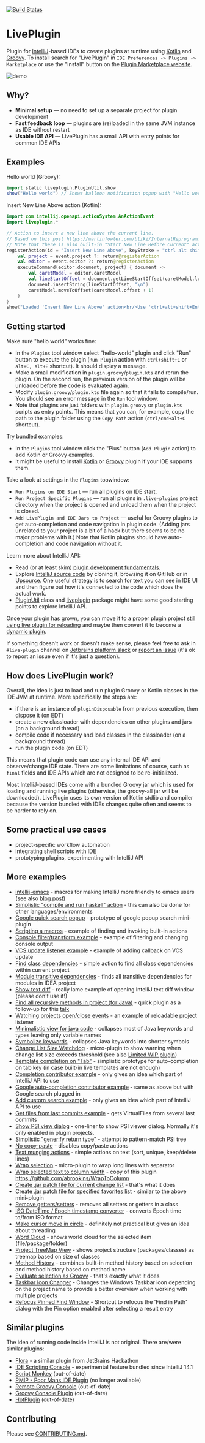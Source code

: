 [![Build Status](https://github.com/dkandalov/live-plugin/workflows/CI/badge.svg)](https://github.com/dkandalov/live-plugin/actions)

# LivePlugin
Plugin for [IntelliJ](https://github.com/JetBrains/intellij-community)-based IDEs to create plugins at runtime
using [Kotlin](http://kotlinlang.org) and [Groovy](http://groovy.codehaus.org).
To install search for "LivePlugin" in `IDE Preferences -> Plugins -> Marketplace`
or use the "Install" button on the [Plugin Marketplace website](http://plugins.jetbrains.com/plugin/7282).

<img src="https://raw.github.com/dkandalov/live-plugin/master/screenshots/live-plugin-demo.gif" alt="demo" title="demo" align="middle"/>


## Why?
 - **Minimal setup** — no need to set up a separate project for plugin development
 - **Fast feedback loop** — plugins are (re)loaded in the same JVM instance as IDE without restart
 - **Usable IDE API** — LivePlugin has a small API with entry points for common IDE APIs


## Examples
Hello world (Groovy):
```groovy
import static liveplugin.PluginUtil.show
show("Hello world") // Shows balloon notification popup with "Hello world" text
```
Insert New Line Above action (Kotlin):
```kotlin
import com.intellij.openapi.actionSystem.AnActionEvent
import liveplugin.*

// Action to insert a new line above the current line.
// Based on this post https://martinfowler.com/bliki/InternalReprogrammability.html
// Note that there is also built-in "Start New Line Before Current" action (ctrl+alt+enter).
registerAction(id = "Insert New Line Above", keyStroke = "ctrl alt shift ENTER") { event ->
    val project = event.project ?: return@registerAction
    val editor = event.editor ?: return@registerAction
    executeCommand(editor.document, project) { document ->
        val caretModel = editor.caretModel
        val lineStartOffset = document.getLineStartOffset(caretModel.logicalPosition.line)
        document.insertString(lineStartOffset, "\n")
        caretModel.moveToOffset(caretModel.offset + 1)
    }
}
show("Loaded 'Insert New Line Above' action<br/>Use 'ctrl+alt+shift+Enter' to run it")
```


## Getting started
Make sure "hello world" works fine:
- In the `Plugins` tool window select "hello-world" plugin and click "Run" button to execute the plugin (`Run Plugin`
  action with `ctrl+shift+L` or `alt+C, alt+E` shortcut). It should display a message.
- Make a small modification in `plugin.groovy`/`plugin.kts` and rerun the plugin. 
  On the second run, the previous version of the plugin will be unloaded before the code is evaluated again.
- Modify `plugin.groovy`/`plugin.kts` file again so that it fails to compile/run.
  You should see an error message in the `Run` tool window.
- Note that plugins are just folders with `plugin.groovy` or `plugin.kts` scripts as entry points. 
  This means that you can, for example, copy the path to the plugin folder using the `Copy Path` action (`ctrl/cmd+alt+C` shortcut).

Try bundled examples:
- In the `Plugins` tool window click the "Plus" button (`Add Plugin` action) to add Kotlin or Groovy examples. 
- It might be useful to install [Kotlin](https://plugins.jetbrains.com/plugin/6954-kotlin) or 
[Groovy](http://plugins.jetbrains.com/plugin/1524?pr=idea) plugin if your IDE supports them. 

Take a look at settings in the `Plugins` toowindow:
- `Run Plugins on IDE Start` — run all plugins on IDE start.
- `Run Project Specific Plugins` — run all plugins in `.live-plugins` project directory when 
the project is opened and unload them when the project is closed.
- `Add LivePlugin and IDE Jars to Project` — useful for Groovy plugins
to get auto-completion and code navigation in plugin code.
(Adding jars unrelated to your project is a bit of a hack but there seems to be no major problems with it.)
Note that Kotlin plugins should have auto-completion and code navigation without it.

Learn more about IntelliJ API:
- Read (or at least skim) [plugin development fundamentals](https://plugins.jetbrains.com/docs/intellij/fundamentals.html).
- Explore [IntelliJ source code](https://github.com/JetBrains/intellij-community)
by cloning it, browsing it on GitHub or in 
[Upsource](https://upsource.jetbrains.com/idea-ce/structure/idea-ce-ba0c8fc9ab9bf23a71a6a963cd84fc89b09b9fc8/).
  One useful strategy is to search for text you can see in IDE UI and then figure out 
  how it's connected to the code which does the actual work.
- [PluginUtil](https://github.com/dkandalov/live-plugin/blob/master/src/plugin-api-groovy/liveplugin/PluginUtil.groovy) class
  and [liveplugin](https://github.com/dkandalov/live-plugin/tree/master/src/plugin-api-kotlin/liveplugin) package
  might have some good starting points to explore IntelliJ API.

Once your plugin has grown, you can move it to a proper plugin project 
[still using live plugin for reloading](https://github.com/dkandalov/live-plugin/wiki/Liveplugin-as-an-entry-point-for-standard-plugins)
and maybe then convert it to become a [dynamic plugin](https://plugins.jetbrains.com/docs/intellij/dynamic-plugins.html).

If something doesn't work or doesn't make sense, please feel free to ask
in `#live-plugin` channel on [Jetbrains platform slack](https://plugins.jetbrains.com/slack)
or [report an issue](https://github.com/dkandalov/live-plugin/issues) 
(it's ok to report an issue even if it's just a question).


## How does LivePlugin work?
Overall, the idea is just to load and run plugin Groovy or Kotlin classes in the IDE JVM at runtime.
More specifically the steps are:
- if there is an instance of `pluginDisposable` from previous execution, then dispose it (on EDT)
- create a new classloader with dependencies on other plugins and jars (on a background thread)
- compile code if necessary and load classes in the classloader (on a background thread)
- run the plugin code (on EDT)

This means that plugin code can use any internal IDE API and observe/change IDE state.
There are some limitations of course, such as `final` fields and IDE APIs which are not designed to be re-initialized. 

Most IntelliJ-based IDEs come with a bundled Groovy jar which is used for loading and running live plugins
(otherwise, the groovy-all jar will be downloaded). LivePlugin uses its own version of Kotlin stdlib and compiler because
the version bundled with IDEs changes quite often and seems to be harder to rely on.


## Some practical use cases
- project-specific workflow automation
- integrating shell scripts with IDE
- prototyping plugins, experimenting with IntelliJ API


## More examples
 - [intellij-emacs](https://github.com/kenfox/intellij-emacs) - macros for making IntelliJ more friendly to emacs users (see also [blog post](http://spin.atomicobject.com/2014/08/07/intellij-emacs/))
 - [Simplistic "compile and run haskell" action](https://gist.github.com/dkandalov/11051113) - this can also be done for other languages/environments
 - [Google quick search popup](https://gist.github.com/dkandalov/277800d12ecbfc533fcd) - prototype of google popup search mini-plugin
 - [Scripting a macros](https://github.com/dkandalov/live-plugin/wiki/Scripting-a-macros) - example of finding and invoking built-in actions
 - [Console filter/transform example](https://github.com/dkandalov/live-plugin/wiki/Console-filtering) - example of filtering and changing console output
 - [VCS update listener example](https://gist.github.com/dkandalov/8840509) - example of adding callback on VCS update
 - [Find class dependencies](https://gist.github.com/dkandalov/6976133) - simple action to find all class dependencies within current project
 - [Module transitive dependencies](https://gist.github.com/dkandalov/80d8d4f71bef54290a71) - finds all transitive dependencies for modules in IDEA project
 - [Show text diff](https://gist.github.com/dkandalov/6728950) - really lame example of opening IntelliJ text diff window (please don't use it!)
 - [Find all recursive methods in project (for Java)](https://gist.github.com/dkandalov/7248184) - quick plugin as a follow-up for this [talk](http://skillsmatter.com/podcast/nosql/using-graphs-for-source-code-analysis)
 - [Watching projects open/close events](https://gist.github.com/dkandalov/6427087) - an example of reloadable project listener
 - [Minimalistic view for java code](https://gist.github.com/dkandalov/708664109a37c3c0ff15) - collapses most of Java keywords and types leaving only variable names
 - [Symbolize keywords](https://gist.github.com/dkandalov/5553999) - collapses Java keywords into shorter symbols
 - [Change List Size Watchdog](https://gist.github.com/dkandalov/5004622) - micro-plugin to show warning when change list size exceeds threshold (see also [Limited WIP plugin](https://github.com/dkandalov/limited-wip))
 - [Template completion on "Tab"](https://gist.github.com/dkandalov/5222759) - simplistic prototype for auto-completion on tab key (in case built-in live templates are not enough)
 - [Completion contributor example](https://gist.github.com/dkandalov/5977888) - only gives an idea which part of IntelliJ API to use
 - [Google auto-completion contributor example](https://github.com/dkandalov/live-plugin/wiki/Google-auto-complete) - same as above but with Google search plugged in
 - [Add custom search example](https://gist.github.com/dkandalov/5956923) - only gives an idea which part of IntelliJ API to use
 - [Get files from last commits example](https://gist.github.com/dkandalov/5984577) - gets VirtualFiles from several last commits
 - [Show PSI view dialog](https://gist.github.com/dkandalov/5979943) - one-liner to show PSI viewer dialog. Normally it's only enabled in plugin projects.
 - [Simplistic "generify return type"](https://gist.github.com/dkandalov/5992191) - attempt to pattern-match PSI tree
 - [No copy-paste](https://gist.github.com/dkandalov/5430282) - disables copy/paste actions
 - [Text munging actions](https://gist.github.com/dkandalov/34daca651fb3fbb9b33f) - simple actions on text (sort, unique, keep/delete lines)
 - [Wrap selection](https://gist.github.com/dkandalov/5129543) - micro-plugin to wrap long lines with separator
 - [Wrap selected text to column width](https://gist.github.com/dkandalov/5557393) - copy of this plugin https://github.com/abrookins/WrapToColumn
 - [Create .jar patch file for current change list](https://gist.github.com/dkandalov/5502872) - that's what it does
 - [Create .jar patch file for specified favorites list](https://gist.github.com/chanshuikay/9850327817fbedceba75) - similar to the above mini-plugin
 - [Remove getters/setters](https://gist.github.com/dkandalov/5476562) - removes all setters or getters in a class
 - [ISO DateTime / Epoch timestamp converter](https://gist.github.com/xhanin/4948901) - converts Epoch time to/from ISO format
 - [Make cursor move in circle](https://gist.github.com/dkandalov/11326385) - definitely not practical but gives an idea about threading
 - [Word Cloud](https://github.com/dkandalov/intellij-wordcloud) - shows world cloud for the selected item (file/package/folder)
 - [Project TreeMap View](https://github.com/dkandalov/project-treemap) - shows project structure (packages/classes) as treemap based on size of classes
 - [Method History](https://github.com/dkandalov/history-slider-plugin) - combines built-in method history based on selection and method history based on method name
 - [Evaluate selection as Groovy](https://gist.github.com/dkandalov/5024580) - that's exactly what it does
 - [Taskbar Icon Changer](https://gist.github.com/markusmo3/ee46e5fe81d4dacea7110134f4ca953f) - Changes the Windows Taskbar icon depending on the project name to provide a better overview when working with multiple projects
 - [Refocus Pinned Find Window](https://gist.github.com/fc1943s/411540e9e29a1296650bcaa8f9a27eec) - Shortcut to refocus the 'Find in Path' dialog with the Pin option enabled after selecting a result entry


## Similar plugins
The idea of running code inside IntelliJ is not original. 
There are/were similar plugins:
 - [Flora](http://plugins.intellij.net/plugin?id=17669) - a similar plugin from JetBrains Hackathon
 - [IDE Scripting Console](https://youtrack.jetbrains.com/issue/IDEA-138252) - experimental feature bundled since IntelliJ 14.1
 - [Script Monkey](http://plugins.intellij.net/plugin?pr=idea&pluginId=3674) (out-of-date)
 - [PMIP - Poor Mans IDE Plugin](http://plugins.intellij.net/plugin/?idea&pluginId=4571) (no longer available)
 - [Remote Groovy Console](http://plugins.intellij.net/plugin/?id=5373) (out-of-date)
 - [Groovy Console Plugin](http://plugins.intellij.net/plugin?pr=idea&pluginId=4660) (out-of-date)
 - [HotPlugin](http://plugins.intellij.net/plugin?pr=idea&pluginId=1020) (out-of-date)


## Contributing
Please see [CONTRIBUTING.md](https://github.com/dkandalov/live-plugin/blob/master/CONTRIBUTING.md).
